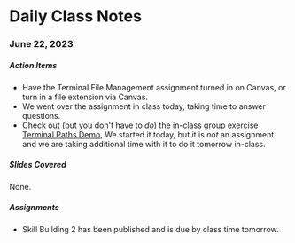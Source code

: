 # Daily Class Notes

### June 22, 2023

##### Action Items

- Have the Terminal File Management assignment turned in on Canvas, or turn in a file extension via Canvas.
- We went over the assignment in class today, taking time to answer questions.
- Check out (but you don't have to _do_) the in-class group exercise [Terminal Paths Demo](https://github.com/AnnieCannons/intro-to-programming-06-2023/tree/main/terminal/terminal-paths-demo), We started it today, but it is *not* an assignment and we are taking additional time with it to do it tomorrow in-class.

##### Slides Covered

None.

##### Assignments

- Skill Building 2 has been published and is due by class time tomorrow.
